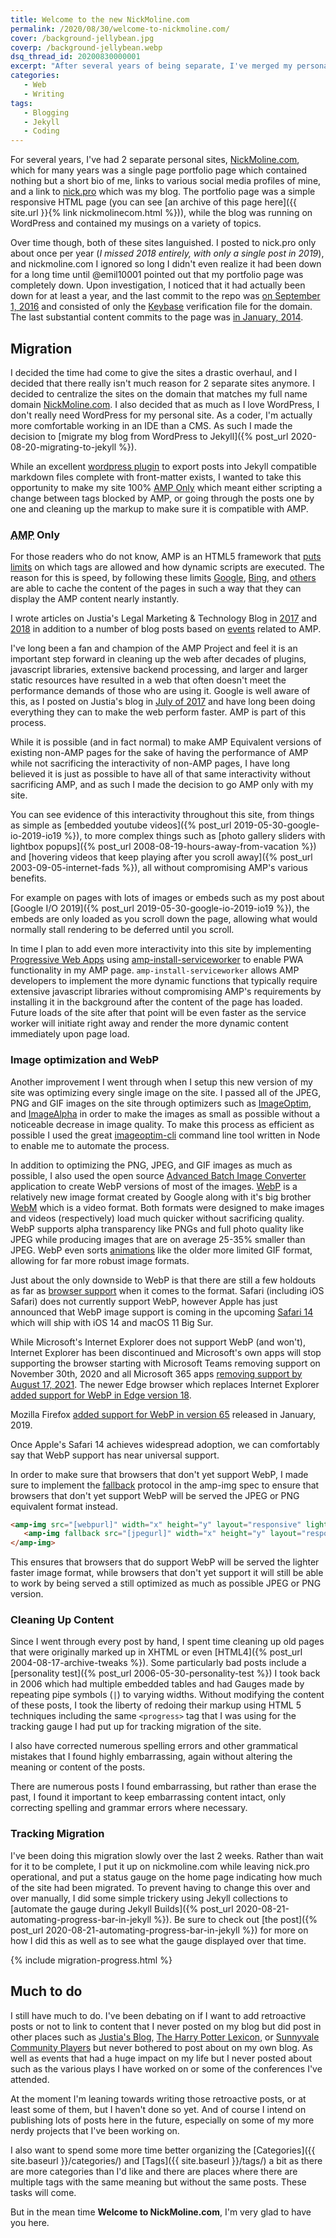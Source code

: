 ```yaml
---
title: Welcome to the new NickMoline.com
permalink: /2020/08/30/welcome-to-nickmoline.com/
cover: /background-jellybean.jpg
coverp: /background-jellybean.webp
dsq_thread_id: 20200830000001
excerpt: "After several years of being separate, I've merged my personal sites of NickMoline.com and Nick.pro into a single site, and given it a pretty substantial overhaul at the same time."
categories:
   - Web
   - Writing
tags:
   - Blogging
   - Jekyll
   - Coding
---
```

For several years, I've had 2 separate personal sites, [NickMoline.com](https://www.nickmoline.com), which for many years was a single page portfolio page which contained nothing but a short bio of me, links to various social media profiles of mine, and a link to [nick.pro](https://www.nick.pro) which was my blog.  The portfolio page was a simple responsive HTML page (you can see [an archive of this page here]({{ site.url }}{% link nickmolinecom.html %})), while the blog was running on WordPress and contained my musings on a variety of topics.

Over time though, both of these sites languished.  I posted to nick.pro only about once per year (_I missed 2018 entirely, with only a single post in 2019_), and nickmoline.com I ignored so long I didn't even realize it had been down for a long time until @emil10001 pointed out that my portfolio page was completely down.  Upon investigation, I noticed that it had actually been down for at least a year, and the last commit to the repo was [on September 1, 2016](https://github.com/nickmoline/nickmoline.github.io/commit/c0234b8c9205ada794d70e1a043a40cb16644533) and consisted of only the [Keybase](https://keybase.io/nickmoline) verification file for the domain.  The last substantial content commits to the page was [in January, 2014](https://github.com/nickmoline/nickmoline.github.io/commit/ef5ad46df31bece8aad76f6bbae4e890cdb86d64).

## Migration

I decided the time had come to give the sites a drastic overhaul, and I decided that there really isn't much reason for 2 separate sites anymore.  I decided to centralize the sites on the domain that matches my full name domain [NickMoline.com](https://www.nickmoline.com/).  I also decided that as much as I love WordPress, I don't really need WordPress for my personal site.  As a coder, I'm actually more comfortable working in an IDE than a CMS.  As such I made the decision to [migrate my blog from WordPress to Jekyll]({% post_url 2020-08-20-migrating-to-jekyll %}).

While an excellent [wordpress plugin](https://wordpress.org/plugins/jekyll-exporter/) to export posts into Jekyll compatible markdown files complete with front-matter exists, I wanted to take this opportunity to make my site 100% [AMP Only](https://amp.dev/) which meant either scripting a change between tags blocked by AMP, or going through the posts one by one and cleaning up the markup to make sure it is compatible with AMP.

### <abbr title="Accelerated Mobile Pages">AMP</abbr> Only

For those readers who do not know, AMP is an HTML5 framework that [puts limits](https://amp.dev/about/how-amp-works/) on which tags are allowed and how dynamic scripts are executed.  The reason for this is speed, by following these limits [Google](https://developers.google.com/amp), [Bing](https://blogs.bing.com/Webmaster-Blog/September-2018/Introducing-Bing-AMP-viewer-and-Bing-AMP-cache), and [others](https://blog.cloudflare.com/accelerated-mobile/) are able to cache the content of the pages in such a way that they can display the AMP content nearly instantly.

I wrote articles on Justia's Legal Marketing & Technology Blog in [2017](https://onward.justia.com/2017/02/02/amp-your-law-firm-mobile-site/) and [2018](https://onward.justia.com/2018/02/09/amp-update-get-even-amped-2018/) in addition to a number of blog posts based on [events](https://onward.justia.com/tag/amp-project/) related to AMP.

I've long been a fan and champion of the AMP Project and feel it is an important step forward in cleaning up the web after decades of plugins, javascript libraries, extensive backend processing, and larger and larger static resources have resulted in a web that often doesn't meet the performance demands of those who are using it. Google is well aware of this, as I posted on Justia's blog in [July of 2017](https://onward.justia.com/2017/07/05/page-speed-tips-and-tools/) and have long been doing everything they can to make the web perform faster.  AMP is part of this process.

While it is possible (and in fact normal) to make AMP Equivalent versions of existing non-AMP pages for the sake of having the performance of AMP while not sacrificing the interactivity of non-AMP pages, I have long believed it is just as possible to have all of that same interactivity without sacrificing AMP, and as such I made the decision to go AMP only with my site.

You can see evidence of this interactivity throughout this site, from things as simple as [embedded youtube videos]({% post_url 2019-05-30-google-io-2019-io19 %}), to more complex things such as [photo gallery sliders with lightbox popups]({% post_url 2008-08-19-hours-away-from-vacation %}) and [hovering videos that keep playing after you scroll away]({% post_url 2003-09-05-internet-fads %}), all without compromising AMP's various benefits.

For example on pages with lots of images or embeds such as my post about [Google I/O 2019]({% post_url 2019-05-30-google-io-2019-io19 %}), the embeds are only loaded as you scroll down the page, allowing what would normally stall rendering to be deferred until you scroll.

In time I plan to add even more interactivity into this site by implementing [Progressive Web Apps](https://web.dev/progressive-web-apps/) using [amp-install-serviceworker](https://amp.dev/documentation/components/amp-install-serviceworker/) to enable PWA functionality in my AMP page.  `amp-install-serviceworker` allows AMP developers to implement the more dynamic functions that typically require extensive javascript libraries without compromising AMP's requirements by installing it in the background after the content of the page has loaded.  Future loads of the site after that point will be even faster as the service worker will initiate right away and render the more dynamic content immediately upon page load.

### Image optimization and WebP
Another improvement I went through when I setup this new version of my site was optimizing every single image on the site.  I passed all of the JPEG, PNG and GIF images on the site through optimizers such as [ImageOptim](http://imageoptim.com/), and [ImageAlpha](http://pngmini.com/) in order to make the images as small as possible without a noticeable decrease in image quality.  To make this process as efficient as possible I used the great [imageoptim-cli](https://www.npmjs.com/package/imageoptim-cli) command line tool written in Node to enable me to automate the process.

In addition to optimizing the PNG, JPEG, and GIF images as much as possible, I also used the open source [Advanced Batch Image Converter](http://abic.sourceforge.net/) application to create WebP versions of most of the images.  [WebP](https://developers.google.com/speed/webp) is a relatively new image format created by Google along with it's big brother [WebM](https://www.webmproject.org/) which is a video format.  Both formats were designed to make images and videos (respectively) load much quicker without sacrificing quality.  WebP supports alpha transparency like PNGs and full photo quality like JPEG while producing images that are on average 25-35% smaller than JPEG.  WebP even sorts [animations](https://developers.google.com/speed/webp/faq#why_should_i_use_animated_webp) like the older more limited GIF format, allowing for far more robust image formats.

Just about the only downside to WebP is that there are still a few holdouts as far as [browser support](https://caniuse.com/#feat=webp) when it comes to the format.  Safari (including iOS Safari) does not currently support WebP, however Apple has just announced that WebP image support is coming in the upcoming [Safari 14](https://www.macrumors.com/2020/06/22/webp-safari-14/) which will ship with iOS 14 and macOS 11 Big Sur.

While Microsoft's Internet Explorer does not support WebP (and won't), Internet Explorer has been discontinued and  Microsoft's own apps will stop supporting the browser starting with Microsoft Teams removing support on November 30th, 2020 and all Microsoft 365 apps [removing support by August 17, 2021](https://techcommunity.microsoft.com/t5/microsoft-365-blog/microsoft-365-apps-say-farewell-to-internet-explorer-11-and/ba-p/1591666).  The newer Edge browser which replaces Internet Explorer [added support for WebP in Edge version 18](https://blogs.windows.com/msedgedev/2018/10/04/edgehtml-18-october-2018-update/).

Mozilla Firefox [added support for WebP in version 65](https://hacks.mozilla.org/2019/01/firefox-65-webp-flexbox-inspector-new-tooling/#:~:text=Media%3A%20Support%20for%20WebP%20and,with%20the%20same%20image%20quality.) released in January, 2019.

Once Apple's Safari 14 achieves widespread adoption, we can comfortably say that WebP support has near universal support.

In order to make sure that browsers that don't yet support WebP, I made sure to implement the [fallback](https://amp.dev/documentation/guides-and-tutorials/develop/style_and_layout/placeholders/) protocol in the amp-img spec to ensure that browsers that don't yet support WebP will be served the JPEG or PNG equivalent format instead.

```html
<amp-img src="[webpurl]" width="x" height="y" layout="responsive" lightbox>
   <amp-img fallback src="[jpegurl]" width="x" height="y" layout="responsive" lightbox></amp-img>
</amp-img>
```

This ensures that browsers that do support WebP will be served the lighter faster image format, while browsers that don't yet support it will still be able to work by being served a still optimized as much as possible JPEG or PNG version.

### Cleaning Up Content
Since I went through every post by hand, I spent time cleaning up old pages that were originally marked up in XHTML or even [HTML4]({% post_url 2004-08-17-archive-tweaks %}).  Some particularly bad posts include a [personality test]({% post_url 2006-05-30-personality-test %}) I took back in 2006 which had multiple embedded tables and had Gauges made by repeating pipe symbols (`|`) to varying widths.  Without modifying the content of these posts, I took the liberty of redoing their markup using HTML 5 techniques including the same `<progress>` tag that I was using for the tracking gauge I had put up for tracking migration of the site.

I also have corrected numerous spelling errors and other grammatical mistakes that I found highly embarrassing, again without altering the meaning or content of the posts.

There are numerous posts I found embarrassing, but rather than erase the past, I found it important to keep embarrassing content intact, only correcting spelling and grammar errors where necessary.

### Tracking Migration
I've been doing this migration slowly over the last 2 weeks.  Rather than wait for it to be complete, I put it up on nickmoline.com while leaving nick.pro operational, and put a status gauge on the home page indicating how much of the site had been migrated.  To prevent having to change this over and over manually, I did some simple trickery using Jekyll collections to [automate the gauge during Jekyll Builds]({% post_url 2020-08-21-automating-progress-bar-in-jekyll %}).  Be sure to check out [the post]({% post_url 2020-08-21-automating-progress-bar-in-jekyll %}) for more on how I did this as well as to see what the gauge displayed over that time.

{% include migration-progress.html %}

## Much to do
I still have much to do.  I've been debating on if I want to add retroactive posts or not to link to content that I never posted on my blog but did post in other places such as [Justia's Blog](https://onward.justia.com/author/nickmoline/), [The Harry Potter Lexicon](https://www.hp-lexicon.org/author/nickmoline/), or [Sunnyvale Community Players](https://sunnyvaleplayers.org/author/nickmoline/) but never bothered to post about on my own blog.  As well as events that had a huge impact on my life but I never posted about such as the various plays I have worked on or some of the conferences I've attended.

At the moment I'm leaning towards writing those retroactive posts, or at least some of them, but I haven't done so yet.  And of course I intend on publishing lots of posts here in the future, especially on some of my more nerdy projects that I've been working on.

I also want to spend some more time better organizing the [Categories]({{ site.baseurl }}/categories/) and [Tags]({{ site.baseurl }}/tags/) a bit as there are more categories than I'd like and there are places where there are multiple tags with the same meaning but without the same posts.  These tasks will come.

But in the mean time **Welcome to NickMoline.com**, I'm very glad to have you here.